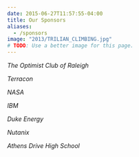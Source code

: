 ```yaml
---
date: 2015-06-27T11:57:55-04:00
title: Our Sponsors
aliases:
  - /sponsors
image: "2013/TRILIAN_CLIMBING.jpg"
# TODO: Use a better image for this page.
---
```


*The Optimist Club of Raleigh*

*Terracon*

*NASA*

*IBM*

*Duke Energy*

*Nutanix*

*Athens Drive High School*

